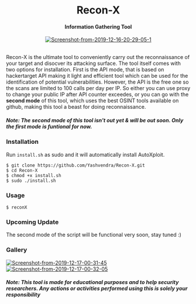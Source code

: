 <h1 align="center">Recon-X</h4>


<h4 align="center">Information Gathering Tool</h4>

<p align="center"><a href="https://ibb.co/FBbr1gT"><img src="https://i.ibb.co/Zh6jrWD/Screenshot-from-2019-12-16-20-29-05-1.png" alt="Screenshot-from-2019-12-16-20-29-05-1" border="0"></a><br /><br />
</p>
<p>
Recon-X is the ultimate tool to conveniently carry out the reconnaissance of your target and disocver its attacking surface. The tool itself comes with two options for installation. First is the API mode, that is based on hackertarget API making it light and efficient tool which can be used for the identification of potential vulnerabilities. However, the API is the free one so the scans are limited to 100 calls per day per IP. So either you can use proxy to change your public IP after API counter exceedes, or you can go with the <b>second mode</b> of this tool, which uses the best OSINT tools available on github, making this tool a beast for doing reconnaissance. 
</p>

##### Note: The second mode of this tool isn't out yet & will be out soon. Only the first mode is funtional for now.

### Installation
Run `install.sh` as sudo and it will automatically install AutoXploit.
```
$ git clone https://github.com/Yashvendra/Recon-X.git
$ cd Recon-X
$ chmod +x install.sh
$ sudo ./install.sh
```

### Usage
```
$ reconX
```
### Upcoming Update
The second mode of the script will be functional very soon, stay tuned :)

### Gallery
<a href="https://ibb.co/DRvTnyy"><img src="https://i.ibb.co/QKTtGRR/Screenshot-from-2019-12-17-00-31-45.png" alt="Screenshot-from-2019-12-17-00-31-45" border="0"></a>
<a href="https://ibb.co/v4TMCBV"><img src="https://i.ibb.co/VYzk0NJ/Screenshot-from-2019-12-17-00-32-05.png" alt="Screenshot-from-2019-12-17-00-32-05" border="0"></a>


##### Note: This tool is made for educational purposes and to help security researchers. Any actions or activities performed using this is solely your responsibility
